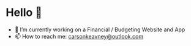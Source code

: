 # Hello 👋
* 🔭 I’m currently working on a Financial / Budgeting Website and App
* 📫 How to reach me: carsonkeavney@outlook.com
